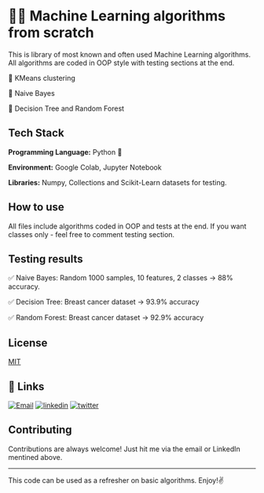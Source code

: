 # 👨‍💻 Machine Learning algorithms from scratch

This is library of most known and often used Machine Learning algorithms. All algorithms
are coded in OOP style with testing sections at the end. 

📌 KMeans clustering 

📌 Naive Bayes 

📌 Decision Tree and Random Forest

## Tech Stack

**Programming Language:** Python 🐍

**Environment:** Google Colab, Jupyter Notebook

**Libraries:** Numpy, Collections and Scikit-Learn datasets for testing.

## How to use

All files include algorithms coded in OOP and tests at the end. If you want classes only - feel free to comment testing section.

## Testing results
 
✅ Naive Bayes: Random 1000 samples, 10 features, 2 classes -> 88% accuracy.

✅ Decision Tree: Breast cancer dataset -> 93.9% accuracy

✅ Random Forest: Breast cancer dataset -> 92.9% accuracy
 
## License

[MIT](https://choosealicense.com/licenses/mit/)

## 🔗 Links
[![Email](https://img.shields.io/badge/Gmail-D14836?style=for-the-badge&logo=gmail&logoColor=white)](mailto:stas.buklovskiy@gmail.com)
[![linkedin](https://img.shields.io/badge/linkedin-0A66C2?style=for-the-badge&logo=linkedin&logoColor=white)](https://www.linkedin.com/in/buklovskyi/)
[![twitter](https://img.shields.io/badge/twitter-1DA1F2?style=for-the-badge&logo=twitter&logoColor=white)](https://twitter.com/buklovskyi)

## Contributing

Contributions are always welcome! Just hit me via the email or LinkedIn mentined above. 

----------------------------------------------------------------

This code can be used as a refresher on basic algorithms. Enjoy!✌ 
